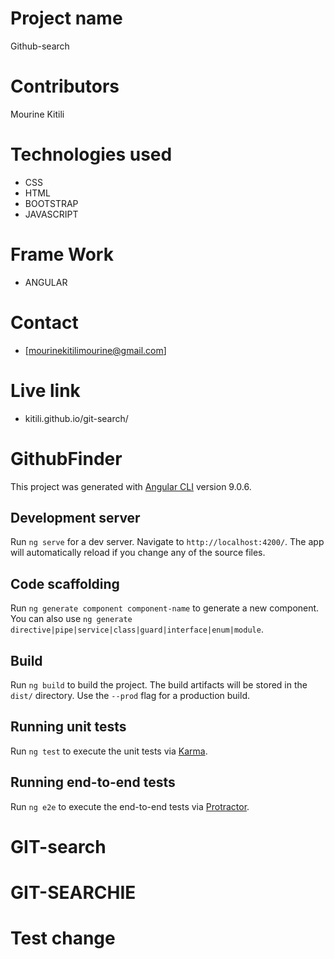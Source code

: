  
# Project name
Github-search

# Contributors
Mourine Kitili

# Technologies used
* CSS
* HTML
* BOOTSTRAP
* JAVASCRIPT

# Frame Work
* ANGULAR

# Contact
* [mourinekitilimourine@gmail.com]
# Live link
* kitili.github.io/git-search/
# GithubFinder

This project was generated with [Angular CLI](https://github.com/angular/angular-cli) version 9.0.6.

## Development server

Run `ng serve` for a dev server. Navigate to `http://localhost:4200/`. The app will automatically reload if you change any of the source files.

## Code scaffolding

Run `ng generate component component-name` to generate a new component. You can also use `ng generate directive|pipe|service|class|guard|interface|enum|module`.

## Build

Run `ng build` to build the project. The build artifacts will be stored in the `dist/` directory. Use the `--prod` flag for a production build.

## Running unit tests

Run `ng test` to execute the unit tests via [Karma](https://karma-runner.github.io).

## Running end-to-end tests

Run `ng e2e` to execute the end-to-end tests via [Protractor](http://www.protractortest.org/).

# GIT-search
# GIT-SEARCHIE
# Test change
